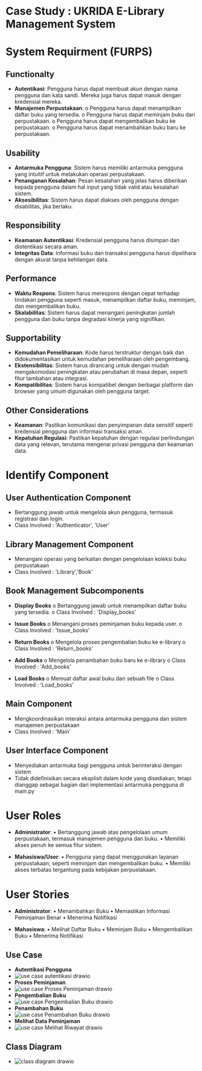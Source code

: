 # Case Study : UKRIDA E-Library Management System

# System Requirment (FURPS)

## Functionalty
-   **Autentikasi**: Pengguna harus dapat membuat akun dengan nama pengguna dan kata sandi. Mereka juga harus dapat masuk dengan kredensial mereka.
-   **Manajemen Perpustakaan**:
        o   Pengguna harus dapat menampilkan daftar buku yang tersedia.
        o   Pengguna harus dapat meminjam buku dari perpustakaan.
        o   Pengguna harus dapat mengembalikan buku ke perpustakaan.
        o   Pengguna harus dapat menambahkan buku baru ke perpustakaan.

## Usability
-   **Antarmuka Pengguna**: Sistem harus memiliki antarmuka pengguna yang intuitif untuk melakukan operasi perpustakaan.
-   **Penanganan Kesalahan**: Pesan kesalahan yang jelas harus diberikan kepada pengguna dalam hal input yang tidak valid atau kesalahan sistem.
-   **Aksesibilitas**: Sistem harus dapat diakses oleh pengguna dengan disabilitas, jika berlaku.

## Responsibility
-   **Keamanan Autentikasi**: Kredensial pengguna harus disimpan dan diotentikasi secara aman.
-   **Integritas Data**: Informasi buku dan transaksi pengguna harus dipelihara dengan akurat tanpa kehilangan data.

## Performance
-   **Waktu Respons**: Sistem harus merespons dengan cepat terhadap tindakan pengguna seperti masuk, menampilkan daftar buku, meminjam, dan mengembalikan buku.
-   **Skalabilitas**: Sistem harus dapat menangani peningkatan jumlah pengguna dan buku tanpa degradasi kinerja yang signifikan.

## Supportability
-   **Kemudahan Pemeliharaan**: Kode harus terstruktur dengan baik dan didokumentasikan untuk kemudahan pemeliharaan oleh pengembang.
-   **Ekstensibilitas**: Sistem harus dirancang untuk dengan mudah mengakomodasi peningkatan atau perubahan di masa depan, seperti fitur tambahan atau integrasi.
-   **Kompatibilitas**: Sistem harus kompatibel dengan berbagai platform dan browser yang umum digunakan oleh pengguna target.

## Other Considerations
-   **Keamanan**: Pastikan komunikasi dan penyimpanan data sensitif seperti kredensial pengguna dan informasi transaksi aman.
-   **Kepatuhan Regulasi**: Pastikan kepatuhan dengan regulasi perlindungan data yang relevan, terutama mengenai privasi pengguna dan keamanan data.


# Identify Component

## User Authentication Component
-   Bertanggung jawab untuk mengelola akun pengguna, termasuk registrasi dan login.
-   Class Involved : 'Authenticator', 'User'

## Library Management Component
-   Menangani operasi yang berkaitan dengan pengelolaan koleksi buku perpustakaan
-   Class Involved : 'Library','Book'

## Book Management Subcomponents

-   **Display Books**
o    Bertanggung jawab untuk menampilkan daftar buku yang tersedia.
o    Class Involved : 'Display_books'


-   **Issue Books**
o    Menangani proses peminjaman buku kepada user.
o    Class Involved : 'Issue_books'


-   **Return Books**
o    Mengelola proses pengembalian buku ke e-library
o    Class Involved : 'Return_books'


-   **Add Books**
o    Mengelola penambahan buku baru ke e-library
o    Class Involved : 'Add_books'


-   **Load Books**
o    Memuat daftar awal buku dari sebuah file
o    Class Involved : 'Load_books'

## Main Component
-   Mengkoordinasikan interaksi antara antarmuka pengguna dan sistem manajemen perpustakaan
-   Class Involved : 'Main'

## User Interface Component
-   Menyediakan antarmuka bagi pengguna untuk berinteraksi dengan sistem
-   Tidak didefinisikan secara eksplisit dalam kode yang disediakan, tetapi dianggap sebagai bagian dari implementasi antarmuka pengguna di main.py


# User Roles

-   **Administrator**:
        •   Bertanggung jawab atas pengelolaan umum perpustakaan, termasuk manajemen pengguna dan buku.
        •   Memiliki akses penuh ke semua fitur sistem.

-   **Mahasiswa/User**:
        •   Pengguna yang dapat menggunakan layanan perpustakaan, seperti meminjam dan mengembalikan buku.
        •   Memiliki akses terbatas tergantung pada kebijakan perpustakaan.

# User Stories

-   **Administrator**:
        •   Menambahkan Buku
        •   Memastikan Informasi Peminjaman Benar
        •   Menerima Notifikasi
    
-   **Mahasiswa**:
        •   Melihat Daftar Buku
        •   Meminjam Buku
        •   Mengembalikan Buku
        •   Menerima Notifikasi

## Use Case

-   **Autentikasi Pengguna**
-   ![use case autentikasi drawio](https://github.com/Bintngpr/UTS_AdrielleBintang_422023021/assets/155137148/4a1f223d-4af6-486d-9682-5f9536790c36)
-   **Proses Peminjaman**
-   ![use case Proses Peminjaman drawio](https://github.com/Bintngpr/UTS_AdrielleBintang_422023021/assets/155137148/8fe166cf-09fa-45b5-bc20-bd8535c5e2e5)
-   **Pengembalian Buku**
-   ![use case Pengembalian Buku drawio](https://github.com/Bintngpr/UTS_AdrielleBintang_422023021/assets/155137148/13e37900-01af-437c-95fb-c1d1c1bac434)
-   **Penambahan Buku**
-   ![use case Penambahan Buku drawio](https://github.com/Bintngpr/UTS_AdrielleBintang_422023021/assets/155137148/be04bf07-0c7b-4dc4-8740-793e6bd2e308)
-   **Melihat Data Peminjaman**
-   ![use case Melihat Riwayat drawio](https://github.com/Bintngpr/UTS_AdrielleBintang_422023021/assets/155137148/d2c0c773-b821-4f14-ab85-c40c775302a8)
  

## Class Diagram
-   ![class diagram drawio](https://github.com/Bintngpr/UTS_AdrielleBintang_422023021/assets/155137148/8eb255f3-a04e-4af4-bc24-30cfa104e486)
